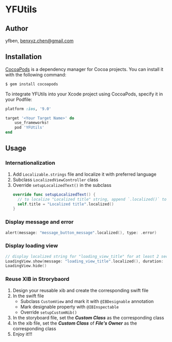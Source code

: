 # YFUtils

## Author
yfben, benxyz.chen@gmail.com

## Installation
[CocoaPods](http://cocoapods.org/) is a dependency manager for Cocoa projects. You can install it with the following command:

```bash
$ gem install cocoapods
```

To integrate YFUtils into your Xcode project using CocoaPods, specify it in your Podfile:

```ruby
platform :ios, '9.0'

target '<Your Target Name>' do
    use_frameworks!
    pod 'YFUtils'
end
```

## Usage
### Internationalization
1. Add `Localizable.strings` file and localize it with preferred language
2. Subclass `LocalizedViewController` class
3. Override `setupLocalizedText()` in the subclass
    ```swift
    override func setupLocalizedText() {
      // to localize "Localized title" string, append `.localized()` to it
      self.title = "Localized title".localized()
    }
    ```

### Display message and error
```swift
alert(message: "message_button_message".localized(), type: .error)
```

### Display loading view
```swift
// display localized string for "loading_view_title" for at least 2 seconds
LoadingView.show(message: "loading_view_title".localized(), duration: .milliseconds(Int(2.0 * 1000)))
LoadingView.hide()
```

### Reuse XIB in Strorybaord
1. Design your reusable xib and create the corresponding swift file
2. In the swift file
    - Subclass `CustomView` and mark it with `@IBDesignable` annotation
    - Mark designable property with `@IBInspectable`
    - Override `setupCustomNib()`
3. In the storyboard file, set the ***Custom Class*** as the corresponding class
4. In the xib file, set the ***Custom Class*** of ***File's Owner*** as the corresponding class
5. Enjoy it!!!